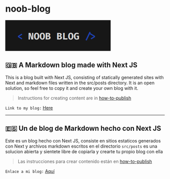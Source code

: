 # noob-blog

![Blog logo](./logo.png)

## 🇬🇧 A Markdown blog made with Next JS

This is a blog built with Next JS, consisting of statically generated sites with Next and markdown files written in the src/posts directory. It is an open solution, so feel free to copy it and create your own blog with it.

> Instructions for creating content are in [how-to-publish](./how-to-publish.txt)

`Link to my blog:` [Here](https://leonardof02.github.io/noob-blog)

---

## 🇪🇸 Un de blog de Markdown hecho con Next JS

Este es un blog hecho con Next JS, consiste en sitios estaticos generados con Next y archivos markdown escritos en el directorio `src/posts` es una solucion abierta y sientete libre de copiarla y crearte tu propio blog con ella

> Las instrucciones para crear contenido están en [how-to-publish](./how-to-publish.txt)

`Enlace a mi blog:` [Aquí](https://leonardof02.github.io/noob-blog)
